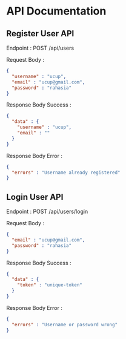 
# API Documentation

## Register User API

Endpoint :  POST /api/users

Request Body :

```json
{ 
  "username" : "ucup",
  "email" : "ucup@gmail.com",
  "password" : "rahasia"
}
```

Response Body Success :

```json
{
  "data" : {
    "username" : "ucup",
    "email" : ""
  }
}
```

Response Body Error :

```json
{
  "errors" : "Username already registered"
}
```

## Login User API

Endpoint : POST /api/users/login

Request Body :

```json
{
  "email" : "ucup@gmail.com",
  "password" : "rahasia"
}
```

Response Body Success :

```json
{
  "data" : {
    "token" : "unique-token"
  }
}
```

Response Body Error :

```json
{
  "errors" : "Username or password wrong"
}
```
